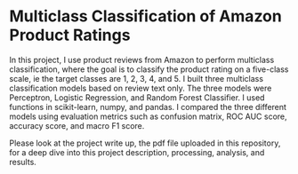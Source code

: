 # Multiclass Classification of Amazon Product Ratings

In this project, I use product reviews from Amazon to perform multiclass classification, where the goal is to classify the product rating on a five-class scale, ie the target classes are 1, 2, 3, 4, and 5. I built three multiclass classification models based on review text only. The three models were Perceptron, Logistic Regression, and Random Forest Classifier. I used functions in scikit-learn, numpy, and pandas. I compared the three different models using evaluation metrics such as confusion matrix, ROC AUC score, accuracy score, and macro F1 score.

Please look at the project write up, the pdf file uploaded in this repository, for a deep dive into this project description, processing, analysis, and results.
